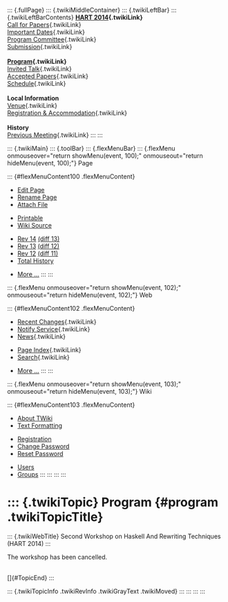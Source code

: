 ::: {.fullPage}
::: {.twikiMiddleContainer}
::: {.twikiLeftBar}
::: {.twikiLeftBarContents}
**[HART 2014](WebHome){.twikiLink}**\
[Call for Papers](CallForPapers){.twikiLink}\
[Important Dates](ImportantDates){.twikiLink}\
[Program Committee](ProgramCommittee){.twikiLink}\
[Submission](PaperSubmission){.twikiLink}\
\
**[Program](Program){.twikiLink}**\
[Invited Talk](InvitedTalks){.twikiLink}\
[Accepted Papers](AcceptedPapers){.twikiLink}\
[Schedule](Program){.twikiLink}\
\
**Local Information**\
[Venue](WorkshopVenue){.twikiLink}\
[Registration & Accommodation](RegistrationAndAccomodation){.twikiLink}\
\
**History**\
[Previous Meeting](PreviousMeetings){.twikiLink}
:::
:::

::: {.twikiMain}
::: {.toolBar}
::: {.flexMenuBar}
::: {.flexMenu onmouseover="return showMenu(event, 100);" onmouseout="return hideMenu(event, 100);"}
Page

::: {#flexMenuContent100 .flexMenuContent}
-   [Edit
    Page](http://www.program-transformation.org/edit/HART14/Program?t=1536827635)
-   [Rename
    Page](http://www.program-transformation.org/rename/HART14/Program)
-   [Attach
    File](http://www.program-transformation.org/attach/HART14/Program)

<!-- -->

-   [Printable](http://www.program-transformation.org/view/HART14/Program?skin=print.pattern)
-   [Wiki
    Source](http://www.program-transformation.org/view/HART14/Program?skin=text&raw=on&contenttype=text/plain)

<!-- -->

-   [Rev
    14](http://www.program-transformation.org/view/HART14/Program?rev=1.14)
    [(diff 13)](http://www.program-transformation.org/rdiff/HART14/Program?rev1=1.14&rev2=1.13)
-   [Rev
    13](http://www.program-transformation.org/view/HART14/Program?rev=1.13)
    [(diff 12)](http://www.program-transformation.org/rdiff/HART14/Program?rev1=1.13&rev2=1.12)
-   [Rev
    12](http://www.program-transformation.org/view/HART14/Program?rev=1.12)
    [(diff 11)](http://www.program-transformation.org/rdiff/HART14/Program?rev1=1.12&rev2=1.11)
-   [Total
    History](http://www.program-transformation.org/rdiff/HART14/Program)

<!-- -->

-   [More
    \...](http://www.program-transformation.org/oops/HART14/Program?template=oopsmore&param1=1.14&param2=1.14)
:::
:::

::: {.flexMenu onmouseover="return showMenu(event, 102);" onmouseout="return hideMenu(event, 102);"}
Web

::: {#flexMenuContent102 .flexMenuContent}
-   [Recent Changes](WebChanges){.twikiLink}
-   [Notify Service](WebNotify){.twikiLink}
-   [News](WebNews){.twikiLink}

<!-- -->

-   [Page Index](WebIndex){.twikiLink}
-   [Search](WebSearch){.twikiLink}

<!-- -->

-   [More
    \...](http://www.program-transformation.org/oops/HART14/Program?template=oopsmore&param1=1.14&param2=1.14)
:::
:::

::: {.flexMenu onmouseover="return showMenu(event, 103);" onmouseout="return hideMenu(event, 103);"}
Wiki

::: {#flexMenuContent103 .flexMenuContent}
-   [About
    TWiki](http://www.program-transformation.org/view/TWiki/WebHome)
-   [Text
    Formatting](http://www.program-transformation.org/view/TWiki/TextFormattingRules)

<!-- -->

-   [Registration](http://www.program-transformation.org/view/TWiki/TWikiRegistration)
-   [Change
    Password](http://www.program-transformation.org/view/TWiki/ChangePassword)
-   [Reset
    Password](http://www.program-transformation.org/view/TWiki/ResetPassword)

<!-- -->

-   [Users](http://www.program-transformation.org/view/Main/TWikiUsers)
-   [Groups](http://www.program-transformation.org/view/Main/TWikiGroups)
:::
:::
:::
:::

::: {.twikiTopic}
Program {#program .twikiTopicTitle}
=======

::: {.twikiWebTitle}
Second Workshop on Haskell And Rewriting Techniques (HART 2014)
:::

The workshop has been cancelled.

\
[]{#TopicEnd}
:::

::: {.twikiTopicInfo .twikiRevInfo .twikiGrayText .twikiMoved}
:::
:::
:::
:::
